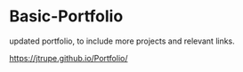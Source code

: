# Basic-Portfolio
updated portfolio, to include more projects and relevant links.

https://jtrupe.github.io/Portfolio/
